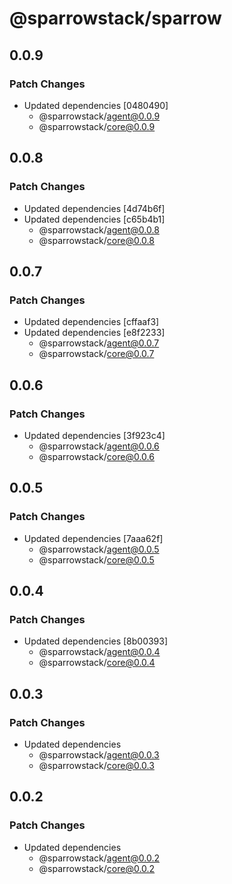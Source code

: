 # @sparrowstack/sparrow

## 0.0.9

### Patch Changes

- Updated dependencies [0480490]
    - @sparrowstack/agent@0.0.9
    - @sparrowstack/core@0.0.9

## 0.0.8

### Patch Changes

- Updated dependencies [4d74b6f]
- Updated dependencies [c65b4b1]
    - @sparrowstack/agent@0.0.8
    - @sparrowstack/core@0.0.8

## 0.0.7

### Patch Changes

- Updated dependencies [cffaaf3]
- Updated dependencies [e8f2233]
    - @sparrowstack/agent@0.0.7
    - @sparrowstack/core@0.0.7

## 0.0.6

### Patch Changes

- Updated dependencies [3f923c4]
    - @sparrowstack/agent@0.0.6
    - @sparrowstack/core@0.0.6

## 0.0.5

### Patch Changes

- Updated dependencies [7aaa62f]
    - @sparrowstack/agent@0.0.5
    - @sparrowstack/core@0.0.5

## 0.0.4

### Patch Changes

- Updated dependencies [8b00393]
    - @sparrowstack/agent@0.0.4
    - @sparrowstack/core@0.0.4

## 0.0.3

### Patch Changes

- Updated dependencies
    - @sparrowstack/agent@0.0.3
    - @sparrowstack/core@0.0.3

## 0.0.2

### Patch Changes

- Updated dependencies
    - @sparrowstack/agent@0.0.2
    - @sparrowstack/core@0.0.2
